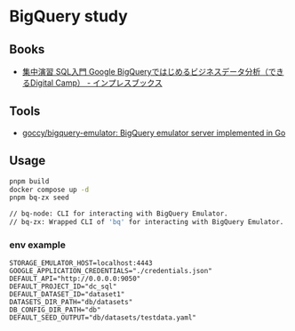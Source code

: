 # BigQuery study

## Books

- [集中演習 SQL入門 Google BigQueryではじめるビジネスデータ分析（できるDigital Camp） \- インプレスブックス](https://book.impress.co.jp/books/1119101189)

## Tools

- [goccy/bigquery\-emulator: BigQuery emulator server implemented in Go](https://github.com/goccy/bigquery-emulator)

## Usage

```sh
pnpm build
docker compose up -d
pnpm bq-zx seed

// bq-node: CLI for interacting with BigQuery Emulator.
// bq-zx: Wrapped CLI of 'bq' for interacting with BigQuery Emulator.

```

### env example

```
STORAGE_EMULATOR_HOST=localhost:4443
GOOGLE_APPLICATION_CREDENTIALS="./credentials.json"
DEFAULT_API="http://0.0.0.0:9050"
DEFAULT_PROJECT_ID="dc_sql"
DEFAULT_DATASET_ID="dataset1"
DATASETS_DIR_PATH="db/datasets"
DB_CONFIG_DIR_PATH="db"
DEFAULT_SEED_OUTPUT="db/datasets/testdata.yaml"

```
